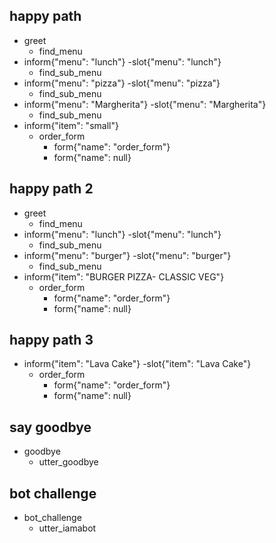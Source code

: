## happy path
* greet
  - find_menu
* inform{"menu": "lunch"} 
  -slot{"menu": "lunch"} 
  - find_sub_menu
* inform{"menu": "pizza"} 
  -slot{"menu": "pizza"} 
  - find_sub_menu
* inform{"menu": "Margherita"} 
  -slot{"menu": "Margherita"} 
  - find_sub_menu
* inform{"item": "small"} 
  - order_form
    - form{"name": "order_form"}
    - form{"name": null} 

## happy path 2
* greet
  - find_menu
* inform{"menu": "lunch"} 
  -slot{"menu": "lunch"} 
  - find_sub_menu
* inform{"menu": "burger"} 
  -slot{"menu": "burger"} 
  - find_sub_menu
* inform{"item": "BURGER PIZZA- CLASSIC VEG"} 
  - order_form
    - form{"name": "order_form"}
    - form{"name": null} 

## happy path 3
* inform{"item": "Lava Cake"} 
  -slot{"item": "Lava Cake"}
  - order_form
    - form{"name": "order_form"}
    - form{"name": null} 

## say goodbye
* goodbye
  - utter_goodbye

## bot challenge
* bot_challenge
  - utter_iamabot
